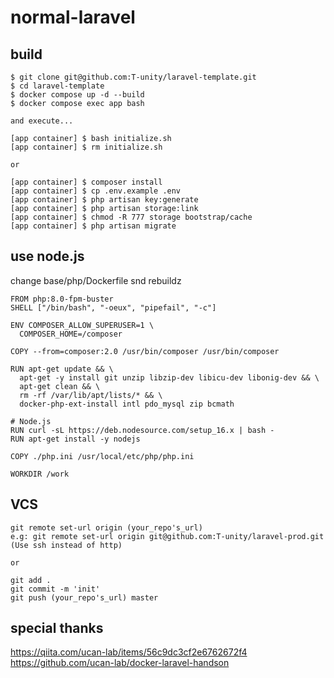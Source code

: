 # normal-laravel

## build

```
$ git clone git@github.com:T-unity/laravel-template.git
$ cd laravel-template
$ docker compose up -d --build
$ docker compose exec app bash

and execute...

[app container] $ bash initialize.sh
[app container] $ rm initialize.sh

or

[app container] $ composer install
[app container] $ cp .env.example .env
[app container] $ php artisan key:generate
[app container] $ php artisan storage:link
[app container] $ chmod -R 777 storage bootstrap/cache
[app container] $ php artisan migrate
```

## use node.js

change base/php/Dockerfile snd rebuildz

```
FROM php:8.0-fpm-buster
SHELL ["/bin/bash", "-oeux", "pipefail", "-c"]

ENV COMPOSER_ALLOW_SUPERUSER=1 \
  COMPOSER_HOME=/composer

COPY --from=composer:2.0 /usr/bin/composer /usr/bin/composer

RUN apt-get update && \
  apt-get -y install git unzip libzip-dev libicu-dev libonig-dev && \
  apt-get clean && \
  rm -rf /var/lib/apt/lists/* && \
  docker-php-ext-install intl pdo_mysql zip bcmath

# Node.js
RUN curl -sL https://deb.nodesource.com/setup_16.x | bash -
RUN apt-get install -y nodejs

COPY ./php.ini /usr/local/etc/php/php.ini

WORKDIR /work
```

## VCS

```
git remote set-url origin (your_repo's_url)
e.g: git remote set-url origin git@github.com:T-unity/laravel-prod.git
(Use ssh instead of http)

or

git add .
git commit -m 'init'
git push (your_repo's_url) master
```

## special thanks

https://qiita.com/ucan-lab/items/56c9dc3cf2e6762672f4
https://github.com/ucan-lab/docker-laravel-handson
